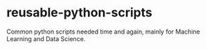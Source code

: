 # reusable-python-scripts
Common python scripts needed time and again, mainly for Machine Learning and Data Science.
